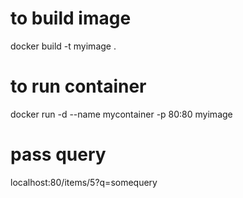 # to build image 
docker build -t myimage .
# to run container
docker run -d --name mycontainer -p 80:80 myimage
# pass query
localhost:80/items/5?q=somequery